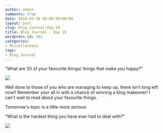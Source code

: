 ```yaml
---
author: admin
comments: true
date: 2010-05-30 06:00:00+00:00
layout: post
slug: blog-journal-day-19
title: Blog Journal - Day 19
wordpress_id: 341
categories:
- Miscellaneous
tags:
- Blog Journal
---
```


"What are 20 of your favourite things/ things that make you happy?"

  


[![](http://farm5.static.flickr.com/4018/4650789446_229400f32f_b.jpg)](http://farm5.static.flickr.com/4018/4650789446_229400f32f_b.jpg)

  


Well done to those of you who are managing to keep up, there isn't long left now!!  Remember your all in with a chance of winning a blog makeover!  I can't wait to read about your favourite things.

  


Tomorrow's topic is a little more serious:

"What is the hardest thing you have ever had to deal with?"

  


  


  


![](https://blogger.googleusercontent.com/tracker/251139911615938991-8973450866188236995?l=www.outmumbered.com)
